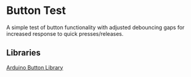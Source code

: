 # Button Test

A simple test of button functionality with adjusted debouncing gaps for increased response to quick presses/releases.


## Libraries
[Arduino Button Library](https://github.com/ubugnu/Arduino/tree/master/Button)
